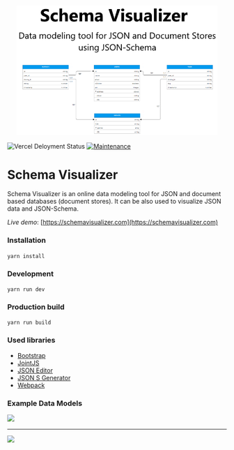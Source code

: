 <p align="center">
  <img width="460"  src="docs/img/schema-visualizer-social-banner-cut.png">
</p>

![Vercel Deloyment Status](http://therealsujitk-vercel-badge.vercel.app/?app=schemavisualizer&style=default&logo=false)
[![Maintenance](https://img.shields.io/badge/Maintained%3F-yes-green.svg)](https://github.com/shamilnabiyev/schema-visualizer-v2)


# Schema Visualizer

Schema Visualizer is an online data modeling tool for JSON and document based databases (document stores). It can be also used to visualize JSON data and JSON-Schema.

*Live demo*: [https://schemavisualizer.com](https://schemavisualizer.com)

### Installation

```yarn install```

### Development 

```yarn run dev```

### Production build

```yarn run build```

### Used libraries

* [Bootstrap](https://github.com/twbs/bootstrap)
* [JointJS](https://github.com/clientIO/joint)
* [JSON Editor](https://github.com/josdejong/jsoneditor)
* [JSON S Generator](https://github.com/mowgliLab/json-s-gen)
* [Webpack](https://github.com/webpack/webpack)

### Example Data Models

<img src="docs/img/movie-lens-db-schema.png"> 

<hr>

<img src="docs/img/migcast-db-schema.png"> 
